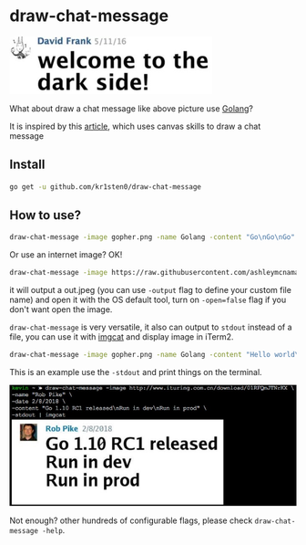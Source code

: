 # draw-chat-message

![sticker](sticker.jpeg)

What about draw a chat message like above picture use [Golang](https://golang.org/)?

It is inspired by this [article](https://egoist.moe/2017/09/15/draw-chat-message-with-canvas/), which uses canvas skills to draw a chat message

## Install

```bash
go get -u github.com/kr1sten0/draw-chat-message
```

## How to use?

```bash
draw-chat-message -image gopher.png -name Golang -content "Go\nGo\nGo"
```

Or use an internet image? OK!

```bash
draw-chat-message -image https://raw.githubusercontent.com/ashleymcnamara/gophers/master/GOPHER_SAFARI.png -name Golang -content "GOGOGO"
```

it will output a out.jpeg (you can use `-output` flag to define your custom file name) and open it with the OS default tool,
turn on `-open=false` flag if you don't want open the image. 

`draw-chat-message` is very versatile, it also can output to `stdout` instead of a file, you can use it with
[imgcat](https://github.com/olivere/iterm2-imagetools) and display image in iTerm2.

```bash
draw-chat-message -image gopher.png -name Golang -content "Hello world\nUse Golang" -stdout | imgcat
```

This is an example use the `-stdout` and print things on the terminal.
 
![stdout](stdout.jpg)

Not enough? other hundreds of configurable flags, please check `draw-chat-message -help`.